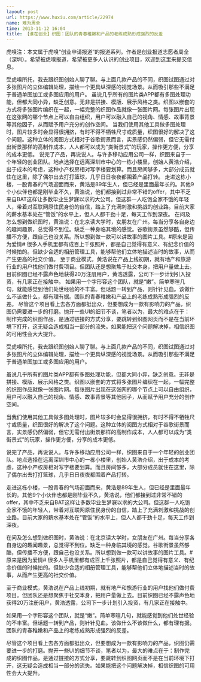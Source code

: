 ```yaml
---
layout: post
url: https://www.huxiu.com/article/22974
name: 难为周全
time: 2013-11-12 16:04
title: 【谁在创业】织图：团队的青春稚嫩和产品的老练成熟形成强烈的反差
---
```

虎嗅注：本文属于虎嗅“创业申请报道”的报道系列。作者是创业报道志愿者周全（深圳）。希望被虎嗅报道，希望被更多人认识的创业项目，欢迎到这里来提交信息。

受虎嗅所托，我去跟织图创始人聊了聊。与上面几款产品的不同，织图试图通过对多张图片的立体编辑处理，描绘一个更具纵深感的视觉场景。从而吸引那些不满足于普通单图加工或多图应用的用户。 虽说几乎所有的图片类APP都有多图处理功能，但都大同小异，缺乏创意。无非是拼接、模版、展示风格之类。织图以嵌套的方式将多张图片编织在一起，一幅完整的织图作品就像一张图片网。每张图片出现在这张网的哪个节点上可以自由组织，用户可以融入自己的视角、情感、故事背景等其他因子，从而赋予用户充分的创作空间。 当我们使用其他工具做多图处理时，图片较多时会显得很拥挤，有时不得不牺牲尺寸或质量，织图很好的解决了这个问题。这种立体的阅图方式相对于谷歌街景而言，实景感仍然偏弱，但它无需付出街景那样的高制作成本，人人都可以成为“类街景式”的玩家，操作更方便，分享的成本更低。 说完了产品，再说说人。与许多移动应用公司一样，织图来自于一个年轻的创业团队。地点选择在远离深圳市中心的一栋小楼里，创始人黄浩介绍，出于成本的考虑，这种小产权房相对写字楼要划算。而且房间够多，大部分成员就住在这里，除了偶尔出去打打篮球，几乎日日夜夜都围着产品打转。 走进这栋小楼，一股青春的气场迎面而来，黄浩是89年生人，但已经是里面最年长的。其他9个小伙伴也都是刚毕业不久，黄浩说，他们都接到过非常不错的offer，其中不乏来自BAT这样让多数毕业生梦寐以求的大公司。但这群一人吃饱全家不饿的年轻人，带着对互联网原住民身份的自信，踏上了充满刺激和挑战的创业路。目前大家的薪水基本处在“管饭”的水平上，但人人都干劲十足，每天工作到深夜。 在问及怎么想到做织图时，黄浩说：在北京读大学时，女朋友在广州。每当分享各自身边的趣闻趣景，总觉得不到位。缺乏一种身临其境的感觉。谷歌街景虽然够酷，但传播不方便，跟自己也没关系。所以想到做一款可以讲故事的图片工具。#原来是因为爱情# 很多人手机里都有成百上千张照片，都是自己觉得有意义、有纪念价值的时候拍的。但缺少合适的相册管理工具，能够帮他们立体地描述当时的故事，从而产生更高的社交价值。 至于商业模式，黄浩说在产品上线初期，就有地产和旅游行业的用户找他们做付费项目。但团队还是想聚焦于社交本身，把用户量做上去。目前织图已经不露声色地获得20万注册用户，黄浩透露，公司下一步计划引入投资，有几家正在接触中。 如果用一个字形容这个团队，就是“嫩”。简单寒暄几句，就能感觉到他们处世经验的不丰富。但话题一转到产品，则针针见血。该做什么不该做什么，都有理有据。团队的青春稚嫩和产品上的老练成熟形成强烈的反差。 尽管这个项目看上去各方面都挺出众，但要想成为一款有影响力的产品，织图仍需要进一步的打磨。抛开一些UI的细节不谈，笔者以为，最大的难点在于：制作完成的织图作品，是通过链接的方式分享，要跳转到织图网页而不是在当前环境下打开，这无疑会造成相当一部分的流失。如果能把这个问题解决掉，相信织图的可用性会大大提升。

受虎嗅所托，我去跟织图创始人聊了聊。与上面几款产品的不同，织图试图通过对多张图片的立体编辑处理，描绘一个更具纵深感的视觉场景。从而吸引那些不满足于普通单图加工或多图应用的用户。

虽说几乎所有的图片类APP都有多图处理功能，但都大同小异，缺乏创意。无非是拼接、模版、展示风格之类。织图以嵌套的方式将多张图片编织在一起，一幅完整的织图作品就像一张图片网。每张图片出现在这张网的哪个节点上可以自由组织，用户可以融入自己的视角、情感、故事背景等其他因子，从而赋予用户充分的创作空间。

当我们使用其他工具做多图处理时，图片较多时会显得很拥挤，有时不得不牺牲尺寸或质量，织图很好的解决了这个问题。这种立体的阅图方式相对于谷歌街景而言，实景感仍然偏弱，但它无需付出街景那样的高制作成本，人人都可以成为“类街景式”的玩家，操作更方便，分享的成本更低。

说完了产品，再说说人。与许多移动应用公司一样，织图来自于一个年轻的创业团队。地点选择在远离深圳市中心的一栋小楼里，创始人黄浩介绍，出于成本的考虑，这种小产权房相对写字楼要划算。而且房间够多，大部分成员就住在这里，除了偶尔出去打打篮球，几乎日日夜夜都围着产品打转。

走进这栋小楼，一股青春的气场迎面而来，黄浩是89年生人，但已经是里面最年长的。其他9个小伙伴也都是刚毕业不久，黄浩说，他们都接到过非常不错的offer，其中不乏来自BAT这样让多数毕业生梦寐以求的大公司。但这群一人吃饱全家不饿的年轻人，带着对互联网原住民身份的自信，踏上了充满刺激和挑战的创业路。目前大家的薪水基本处在“管饭”的水平上，但人人都干劲十足，每天工作到深夜。

在问及怎么想到做织图时，黄浩说：在北京读大学时，女朋友在广州。每当分享各自身边的趣闻趣景，总觉得不到位。缺乏一种身临其境的感觉。谷歌街景虽然够酷，但传播不方便，跟自己也没关系。所以想到做一款可以讲故事的图片工具。#原来是因为爱情# 很多人手机里都有成百上千张照片，都是自己觉得有意义、有纪念价值的时候拍的。但缺少合适的相册管理工具，能够帮他们立体地描述当时的故事，从而产生更高的社交价值。

至于商业模式，黄浩说在产品上线初期，就有地产和旅游行业的用户找他们做付费项目。但团队还是想聚焦于社交本身，把用户量做上去。目前织图已经不露声色地获得20万注册用户，黄浩透露，公司下一步计划引入投资，有几家正在接触中。

如果用一个字形容这个团队，就是“嫩”。简单寒暄几句，就能感觉到他们处世经验的不丰富。但话题一转到产品，则针针见血。该做什么不该做什么，都有理有据。团队的青春稚嫩和产品上的老练成熟形成强烈的反差。

尽管这个项目看上去各方面都挺出众，但要想成为一款有影响力的产品，织图仍需要进一步的打磨。抛开一些UI的细节不谈，笔者以为，最大的难点在于：制作完成的织图作品，是通过链接的方式分享，要跳转到织图网页而不是在当前环境下打开，这无疑会造成相当一部分的流失。如果能把这个问题解决掉，相信织图的可用性会大大提升。

